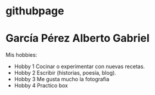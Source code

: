 # githubpage
<!DOCTYPE html>
<html lang="es">
<head>
    <meta charset="UTF-8">
    <title>Mi Página Personal</title>
</head>
<body>
    <h1> García Pérez Alberto Gabriel</h1>
    <p>Mis hobbies:</p>
    <ul>
        <li>Hobby 1 Cocinar o experimentar con nuevas recetas.</li>
        <li>Hobby 2 Escribir (historias, poesía, blog).</li>
        <li>Hobby 3 Me gusta mucho la fotografia</li>
        <li>Hobby 4 Practico box </li>
    </ul>
</body>
</html>
